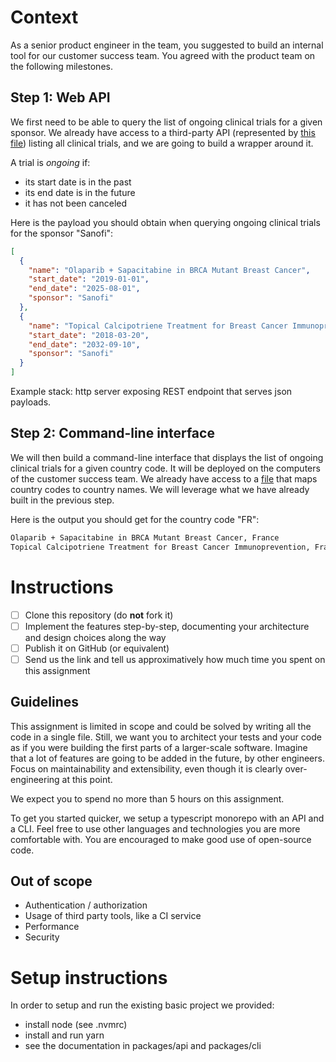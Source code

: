 # Context

As a senior product engineer in the team, you suggested to build an internal tool for our customer success team. You agreed with the product team on the following milestones.

## Step 1: Web API

We first need to be able to query the list of ongoing clinical trials for a given sponsor. We already have access to a third-party API (represented by [this file](trials.json)) listing all clinical trials, and we are going to build a wrapper around it.

A trial is _ongoing_ if:

- its start date is in the past
- its end date is in the future
- it has not been canceled

Here is the payload you should obtain when querying ongoing clinical trials for the sponsor "Sanofi":

```json
[
  {
    "name": "Olaparib + Sapacitabine in BRCA Mutant Breast Cancer",
    "start_date": "2019-01-01",
    "end_date": "2025-08-01",
    "sponsor": "Sanofi"
  },
  {
    "name": "Topical Calcipotriene Treatment for Breast Cancer Immunoprevention",
    "start_date": "2018-03-20",
    "end_date": "2032-09-10",
    "sponsor": "Sanofi"
  }
]
```

Example stack: http server exposing REST endpoint that serves json payloads.

## Step 2: Command-line interface

We will then build a command-line interface that displays the list of ongoing clinical trials for a given country code. It will be deployed on the computers of the customer success team. We already have access to a [file](countries.json) that maps country codes to country names. We will leverage what we have already built in the previous step.

Here is the output you should get for the country code "FR":

```txt
Olaparib + Sapacitabine in BRCA Mutant Breast Cancer, France
Topical Calcipotriene Treatment for Breast Cancer Immunoprevention, France
```

# Instructions

- [ ] Clone this repository (do **not** fork it)
- [ ] Implement the features step-by-step, documenting your architecture and design choices along the way
- [ ] Publish it on GitHub (or equivalent)
- [ ] Send us the link and tell us approximatively how much time you spent on this assignment

## Guidelines

This assignment is limited in scope and could be solved by writing all the code in a single file. Still, we want you to architect your tests and your code as if you were building the first parts of a larger-scale software. Imagine that a lot of features are going to be added in the future, by other engineers. Focus on maintainability and extensibility, even though it is clearly over-engineering at this point.

We expect you to spend no more than 5 hours on this assignment.

To get you started quicker, we setup a typescript monorepo with an API and a CLI. Feel free to use other languages and technologies you are more comfortable with. You are encouraged to make good use of open-source code.

## Out of scope

- Authentication / authorization
- Usage of third party tools, like a CI service
- Performance
- Security

# Setup instructions

In order to setup and run the existing basic project we provided:
- install node (see .nvmrc)
- install and run yarn
- see the documentation in packages/api and packages/cli